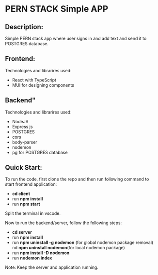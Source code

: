 # PERN STACK Simple APP

## Description:

Simple PERN stack app where user signs in and add text and send it to POSTGRES database.

## Frontend:

Technologies and librarires used:

- React with TypeScript
- MUI for designing components

## Backend"

Technologies and librarires used:

- NodeJS
- Express js
- POSTGRES
- cors
- body-parser
- nodemon
- pg for POSTGRES database

## Quick Start:

To run the code, first clone the repo and then run following command to start frontend application:

- **cd client**
- run **npm install**
- run **npm start**

Split the terminal in vscode.

Now to run the backend/server, follow the following steps:

- **cd server**
- run **npm install**
- run **npm uninstall -g nodemon** (for global nodemon package removal) nd **npm uninstall nodemon**(for local nodemon package)
- run **npm install -D nodemon**
- run **nodemon index**

Note: Keep the server and application running.
